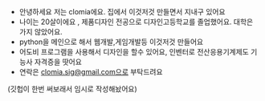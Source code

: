 - 안녕하세요 저는 clomia에요. 집에서 이것저것 만들면서 지내구 있어요
- 나이는 20살이에요 , 제품디자인 전공으로 디자인고등학교를 졸업했어요. 대학은 가지 않았어요.
- python을 메인으로 해서 웹개발,게임개발등 이것저것 만들어요
- 어도비 프로그램을 사용해서 디자인을 할수 있어요, 인벤터로 전산응용기계제도 기능사 자격증을 땃어요
- 연락은 clomia.sig@gmail.com으로 부탁드려요

(깃헙이 한번 써보래서 임시로 작성해놨어요)

<!---
clomia/clomia is a ✨ special ✨ repository because its `README.md` (this file) appears on your GitHub profile.
You can click the Preview link to take a look at your changes.
--->
